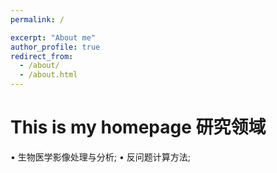 ```yaml
---
permalink: /

excerpt: "About me"
author_profile: true
redirect_from: 
  - /about/
  - /about.html
---
```


This is my homepage
研究领域
========
• 生物医学影像处理与分析;
• 反问题计算方法;
